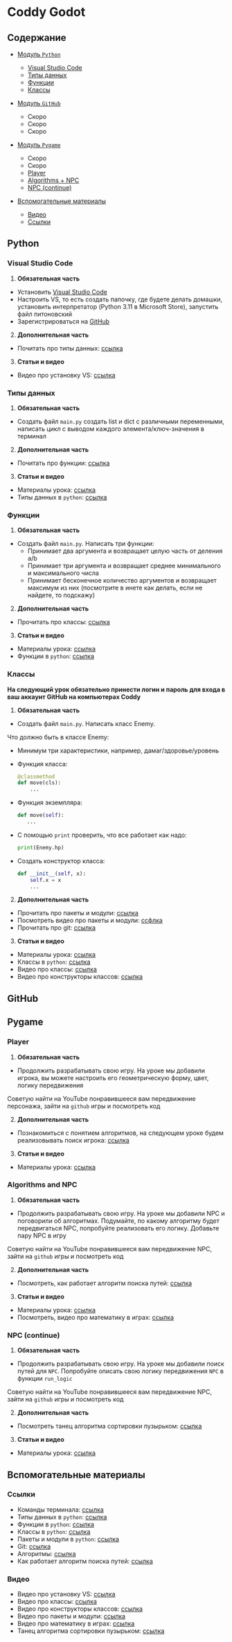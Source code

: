 # Coddy Godot

## Содержание
- [Модуль `Python`](#python)
	- [Visual Studio Code](#visual-studio-code)
	- [Типы данных](#типы-данных)
	- [Функции](#функции)
	- [Классы](#классы)

- [Модуль `GitHub`](#github)
	- Скоро
	- Скоро
	- Скоро

- [Модуль `Pygame`](#pygame)
	- Скоро
	- Скоро
	- [Player](#player)
	- [Algorithms + NPC](#algorithms-and-npc)
	- [NPC (continue)](#npc-continue)
- [Вспомогательные материалы](#вспомогательные-материалы)
	- [Видео](#видео)
	- [Ссылки](#ссылки)

## Python

### Visual Studio Code

1. **Обязательная часть**

- Установить [Visual Studio Code](https://visualstudio.microsoft.com/ru/downloads/)
- Настроить VS, то есть создать папочку, где будете делать домашки, установить интерпретатор (Python 3.11 в Microsoft Store), запустить файл питоновский
- Зарегистрироваться на [GitHub](https://github.com/)

2. **Дополнительная часть**

- Почитать про типы данных: [ссылка]( https://proglib.io/p/samouchitel-po-python-dlya-nachinayushchih-chast-3-tipy-dannyh-preobrazovanie-i-bazovye-operacii-2022-10-14)

3. **Статьи и видео**

- Видео про установку VS: [ссылка](https://www.youtube.com/watch?v=ryosJYNOTjI)

### Типы данных

1. **Обязательная часть**

- Создать файл `main.py` создать list и dict с различными переменными, написать цикл с выводом каждого элемента/ключ-значения в терминал

2. **Дополнительная часть**

- Почитать про функции: [ссылка](https://pythonworld.ru/tipy-dannyx-v-python/vse-o-funkciyax-i-ix-argumentax.html)

3. **Статьи и видео**

- Материалы урока: [ссылка](https://github.com/antonio-projects-studio/coddy-godot-homeworks/blob/main/Lessons/Module-1-Python/Lesson-1-type.ipynb)
- Типы данных в `python`: [ссылка]( https://proglib.io/p/samouchitel-po-python-dlya-nachinayushchih-chast-3-tipy-dannyh-preobrazovanie-i-bazovye-operacii-2022-10-14)

### Функции

1. **Обязательная часть**

- Создать файл `main.py`. Написать три функции:
	- Принимает два аргумента и возвращает целую часть от деления a/b 
	- Принимает три аргумента и возвращает среднее минимального и максимального числа
	- Принимает бесконечное количество аргументов и возвращает максимум из них (посмотрите в инете как делать, если не найдете, то подскажу)

2. **Дополнительная часть**

- Прочитать про классы: [ссылка](https://python-scripts.com/python-class)

3. **Статьи и видео**

- Материалы урока: [ссылка](https://github.com/antonio-projects-studio/coddy-godot-homeworks/blob/main/Lessons/Module-1-Python/Lesson-2-functions.ipynb)
- Функции в `python`: [ссылка](https://pythonworld.ru/tipy-dannyx-v-python/vse-o-funkciyax-i-ix-argumentax.html)

### Классы

**На следующий урок обязательно принести логин и пароль для входа в ваш аккаунт GitHub на компьютерах Coddy**

1. **Обязательная часть**

- Создать файл `main.py`. Написать класс Enemy.
	
Что должно быть в классе Enemy:
- Минимум три характеристики, например, дамаг/здоровье/уровень
- Функция класса:

	```python
	@classmethod
	def move(cls):
		...

	```
- Функция экземпляра:
	 ```python 
	 def move(self):
        ...
	 ```
- С помощью `print` проверить, что все работает как надо:
	 ```python 
	 print(Enemy.hp)
	 ```
- Создать конструктор класса:
	```python
	def __init__(self, x):
        self.x = x
        ...

	```

2. **Дополнительная часть**

- Прочитать про пакеты и модули: [ссылка](https://habr.com/ru/articles/718828/)
- Посмотреть видео про пакеты и модули: [ссфлка](https://www.youtube.com/watch?v=VCRxOdCueqM)
- Прочитать про git: [ссылка](https://habr.com/ru/articles/541258/)

3. **Статьи и видео**

- Материалы урока: [ссылка](https://github.com/antonio-projects-studio/coddy-godot-homeworks/blob/main/Lessons/Module-1-Python/Lesson-3-class.ipynb)
- Классы в `python`: [ссылка](https://python-scripts.com/python-class)
- Видео про классы: [ссылка](https://www.youtube.com/watch?v=XmCAGUo5k70)
- Видео про конструкторы классов: [ссылка](https://www.youtube.com/watch?v=m4Dc8S_S-I8)

## GitHub

## Pygame

### Player

1. **Обязательная часть**

- Продолжить разрабатывать свою игру. На уроке мы добавили игрока, вы можете настроить его геометрическую форму, цвет, логику передвижения

Советую найти на YouTube понравившееся вам передвижение персонажа, зайти на `github` игры и посмотреть код

2. **Дополнительная часть**

- Познакомиться с понятием алгоритмов, на следующем уроке будем реализовывать поиск игрока: [ссылка](https://blog.skillfactory.ru/glossary/algoritm/#:~:text=%D0%90%D0%BB%D0%B3%D0%BE%D1%80%D0%B8%D1%82%D0%BC%20%E2%80%94%20%D1%8D%D1%82%D0%BE%20%D1%87%D0%B5%D1%82%D0%BA%D0%B0%D1%8F%20%D0%BF%D0%BE%D1%81%D0%BB%D0%B5%D0%B4%D0%BE%D0%B2%D0%B0%D1%82%D0%B5%D0%BB%D1%8C%D0%BD%D0%BE%D1%81%D1%82%D1%8C%20%D0%B4%D0%B5%D0%B9%D1%81%D1%82%D0%B2%D0%B8%D0%B9,%D0%B4%D0%BB%D1%8F%20%D1%80%D0%B5%D1%88%D0%B5%D0%BD%D0%B8%D1%8F%20%D0%B7%D0%B0%D0%B4%D0%B0%D1%87%D0%B8%20%D1%8D%D1%84%D1%84%D0%B5%D0%BA%D1%82%D0%B8%D0%B2%D0%BD%D1%8B%D0%BC%20%D1%81%D0%BF%D0%BE%D1%81%D0%BE%D0%B1%D0%BE%D0%BC.)

3. **Статьи и видео**
- Материалы урока: [ссылка](https://github.com/antonio-projects-studio/coddy-godot-homeworks/blob/main/Lessons/Module-3-Pygame/Lesson-3-player.ipynb)

### Algorithms and NPC

1. **Обязательная часть**

- Продолжить разрабатывать свою игру. На уроке мы добавили NPC и поговорили об алгоритмах. Подумайте, по какому алгоритму будет передвигаться NPC, попробуйте реализовать его логику. Добавьте пару NPC в игру

Советую найти на YouTube понравившееся вам передвижение NPC, зайти на `github` игры и посмотреть код

2. **Дополнительная часть**

- Посмотреть, как работает алгоритм поиска путей: [ссылка](https://www.youtube.com/watch?v=gCclsviUeUk)

3. **Статьи и видео**

- Материалы урока: [ссылка](https://github.com/antonio-projects-studio/coddy-godot-homeworks/blob/main/Lessons/Module-3-Pygame/Lesson-4-algorithm-npc.ipynb)
- Посмотреть, видео про математику в играх: [ссылка](https://www.youtube.com/watch?v=yecPG74pU8o)


### NPC (continue)

1. **Обязательная часть**

- Продолжить разрабатывать свою игру. На уроке мы добавили поиск путей для `NPC`. Попробуйте описать свою логику передвижения `NPC` в функции `run_logic`

Советую найти на YouTube понравившееся вам передвижение NPC, зайти на `github` игры и посмотреть код

2. **Дополнительная часть**

- Посмотреть танец алгоритма сортировки пузырьком: [ссылка](https://www.youtube.com/watch?v=5JMInXAtnQg)

3. **Статьи и видео**
- Материалы урока: [ссылка](https://github.com/antonio-projects-studio/coddy-godot-homeworks/blob/main/Lessons/Module-3-Pygame/Lesson-5-npc.ipynb)

## Вспомогательные материалы

### Ссылки
- Команды терминала: [ссылка]()
- Типы данных в `python`: [ссылка]( https://proglib.io/p/samouchitel-po-python-dlya-nachinayushchih-chast-3-tipy-dannyh-preobrazovanie-i-bazovye-operacii-2022-10-14)
- Функции в `python`: [ссылка](https://pythonworld.ru/tipy-dannyx-v-python/vse-o-funkciyax-i-ix-argumentax.html)
- Классы в `python`: [ссылка](https://python-scripts.com/python-class)
- Пакеты и модули в `python`: [ссылка](https://habr.com/ru/articles/718828/)
- Git: [ссылка](https://habr.com/ru/articles/541258/)
- Алгоритмы: [ссылка](https://blog.skillfactory.ru/glossary/algoritm/#:~:text=%D0%90%D0%BB%D0%B3%D0%BE%D1%80%D0%B8%D1%82%D0%BC%20%E2%80%94%20%D1%8D%D1%82%D0%BE%20%D1%87%D0%B5%D1%82%D0%BA%D0%B0%D1%8F%20%D0%BF%D0%BE%D1%81%D0%BB%D0%B5%D0%B4%D0%BE%D0%B2%D0%B0%D1%82%D0%B5%D0%BB%D1%8C%D0%BD%D0%BE%D1%81%D1%82%D1%8C%20%D0%B4%D0%B5%D0%B9%D1%81%D1%82%D0%B2%D0%B8%D0%B9,%D0%B4%D0%BB%D1%8F%20%D1%80%D0%B5%D1%88%D0%B5%D0%BD%D0%B8%D1%8F%20%D0%B7%D0%B0%D0%B4%D0%B0%D1%87%D0%B8%20%D1%8D%D1%84%D1%84%D0%B5%D0%BA%D1%82%D0%B8%D0%B2%D0%BD%D1%8B%D0%BC%20%D1%81%D0%BF%D0%BE%D1%81%D0%BE%D0%B1%D0%BE%D0%BC.)
- Как работает алгоритм поиска путей: [ссылка](https://www.youtube.com/watch?v=gCclsviUeUk)

### Видео
- Видео про установку VS: [ссылка](https://www.youtube.com/watch?v=ryosJYNOTjI)
- Видео про классы: [ссылка](https://www.youtube.com/watch?v=XmCAGUo5k70)
- Видео про конструкторы классов: [ссылка](https://www.youtube.com/watch?v=m4Dc8S_S-I8)
- Видео про пакеты и модули: [ссылка](https://www.youtube.com/watch?v=VCRxOdCueqM)
- Видео про математику в играх: [ссылка](https://www.youtube.com/watch?v=yecPG74pU8o)
- Танец алгоритма сортировки пузырьком: [ссылка](https://www.youtube.com/watch?v=5JMInXAtnQg)



